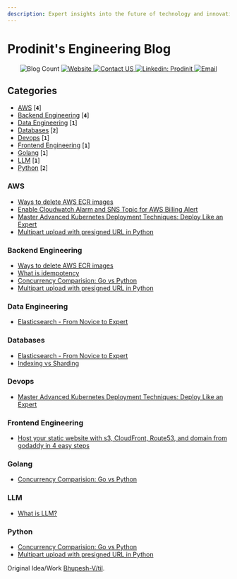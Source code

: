 ```yaml
---
description: Expert insights into the future of technology and innovation
---
```


# Prodinit's Engineering Blog


<p align="center">
  <img alt="Blog Count" src="https://img.shields.io/badge/dynamic/json.svg?color=black&label=Blog Count&query=count&url=https%3A%2F%2Fraw.githubusercontent.com%2Fprodinit%2Fblogs%2Fmain%2Fcount.json", target="_blank">
  <a href="https://prodinit.com">
    <img alt="Website" src="https://img.shields.io/website?url=https%3A%2F%2Fprodinit.com", target="_blank">
  </a>
  <a href="https://www.prodinit.com/#contact">
    <img alt="Contact US" src="https://img.shields.io/badge/Contact%20us-8A2BE2" target="_blank" />
  </a>
  <a href="https://linkedin.com/company/prodinit">
    <img alt="Linkedin: Prodinit" src="https://img.shields.io/badge/Linkedin-follow-blue" target="_blank" />
  </a>
  <a href="mailto:dishant@prodinit.com">
    <img alt="Email" src="https://img.shields.io/badge/Email-here-green" target="_blank" />
  </a>
</p>


## Categories

* [AWS](#aws) [**`4`**] 
* [Backend Engineering](#backend-engineering) [**`4`**] 
* [Data Engineering](#data-engineering) [**`1`**] 
* [Databases](#databases) [**`2`**] 
* [Devops](#devops) [**`1`**] 
* [Frontend Engineering](#frontend-engineering) [**`1`**] 
* [Golang](#golang) [**`1`**] 
* [LLM](#llm) [**`1`**] 
* [Python](#python) [**`2`**] 

### AWS

<ul>

<li><a target="_blank" href="https://blogs.prodinit.com/aws/clean-ecr-images"> Ways to delete AWS ECR images </a></li>
<li><a target="_blank" href="https://blogs.prodinit.com/aws/enable-cloudwatch-alarm-for-billing-alert"> Enable Cloudwatch Alarm and SNS Topic for AWS Billing Alert </a></li>
<li><a target="_blank" href="https://blogs.prodinit.com/devops/kubernetes-deployment-strategies"> Master Advanced Kubernetes Deployment Techniques: Deploy Like an Expert </a></li>
<li><a target="_blank" href="https://blogs.prodinit.com/python/multipart-uploads-with-s3-presigned-url"> Multipart upload with presigned URL in Python </a></li>

</ul>


### Backend Engineering

<ul>

<li><a target="_blank" href="https://blogs.prodinit.com/aws/clean-ecr-images"> Ways to delete AWS ECR images </a></li>
<li><a target="_blank" href="https://blogs.prodinit.com/backend-engineering/what-is-idempotency"> What is idempotency </a></li>
<li><a target="_blank" href="https://blogs.prodinit.com/golang/concurrency-comparision-go-python"> Concurrency Comparision: Go vs Python </a></li>
<li><a target="_blank" href="https://blogs.prodinit.com/python/multipart-uploads-with-s3-presigned-url"> Multipart upload with presigned URL in Python </a></li>

</ul>


### Data Engineering

<ul>

<li><a target="_blank" href="https://blogs.prodinit.com/data-engineering/elasticsearch-novice-to-expert"> Elasticsearch - From Novice to Expert </a></li>

</ul>


### Databases

<ul>

<li><a target="_blank" href="https://blogs.prodinit.com/data-engineering/elasticsearch-novice-to-expert"> Elasticsearch - From Novice to Expert </a></li>
<li><a target="_blank" href="https://blogs.prodinit.com/databases/indexing-vs-sharding"> Indexing vs Sharding </a></li>

</ul>


### Devops

<ul>

<li><a target="_blank" href="https://blogs.prodinit.com/devops/kubernetes-deployment-strategies"> Master Advanced Kubernetes Deployment Techniques: Deploy Like an Expert </a></li>

</ul>


### Frontend Engineering

<ul>

<li><a target="_blank" href="https://blogs.prodinit.com/frontend-engineering/cloudfront-hosting"> Host your static website with s3, CloudFront, Route53, and domain from godaddy in 4 easy steps </a></li>

</ul>


### Golang

<ul>

<li><a target="_blank" href="https://blogs.prodinit.com/golang/concurrency-comparision-go-python"> Concurrency Comparision: Go vs Python </a></li>

</ul>


### LLM

<ul>

<li><a target="_blank" href="https://blogs.prodinit.com/llm/what-is-llm"> What is LLM? </a></li>

</ul>


### Python

<ul>

<li><a target="_blank" href="https://blogs.prodinit.com/golang/concurrency-comparision-go-python"> Concurrency Comparision: Go vs Python </a></li>
<li><a target="_blank" href="https://blogs.prodinit.com/python/multipart-uploads-with-s3-presigned-url"> Multipart upload with presigned URL in Python </a></li>

</ul>



Original Idea/Work [Bhupesh-V/til](https://github.com/Bhupesh-V/til).

